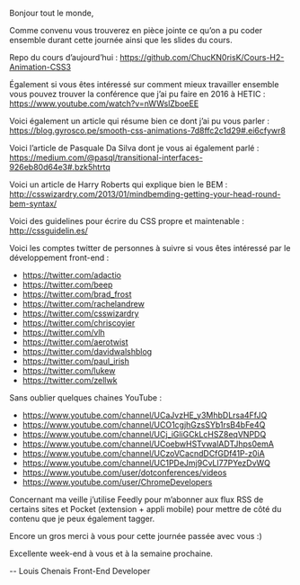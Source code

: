 Bonjour tout le monde,

Comme convenu vous trouverez en pièce jointe ce qu’on a pu coder ensemble durant cette journée ainsi que les slides du cours.

Repo du cours d’aujourd’hui : https://github.com/ChucKN0risK/Cours-H2-Animation-CSS3

Également si vous êtes intéressé sur comment mieux travailler ensemble vous pouvez trouver la conférence que j’ai pu faire en 2016 à HETIC : 
https://www.youtube.com/watch?v=nWWslZboeEE

Voici également un article qui résume bien ce dont j’ai pu vous parler : 
https://blog.gyrosco.pe/smooth-css-animations-7d8ffc2c1d29#.ei6cfywr8

Voici l’article de Pasquale Da Silva dont je vous ai également parlé :
https://medium.com/@pasql/transitional-interfaces-926eb80d64e3#.bzk5htrtq

Voici un article de Harry Roberts qui explique bien le BEM :
http://csswizardry.com/2013/01/mindbemding-getting-your-head-round-bem-syntax/

Voici des guidelines pour écrire du CSS propre et maintenable : 
http://cssguidelin.es/

Voici les comptes twitter de personnes à suivre si vous êtes intéressé par le développement front-end : 
- https://twitter.com/adactio
- https://twitter.com/beep
- https://twitter.com/brad_frost
- https://twitter.com/rachelandrew
- https://twitter.com/csswizardry
- https://twitter.com/chriscoyier
- https://twitter.com/vlh
- https://twitter.com/aerotwist
- https://twitter.com/davidwalshblog
- https://twitter.com/paul_irish
- https://twitter.com/lukew
- https://twitter.com/zellwk

Sans oublier quelques chaines YouTube :
- https://www.youtube.com/channel/UCaJvzHE_y3MhbDLrsa4FfJQ
- https://www.youtube.com/channel/UCO1cgjhGzsSYb1rsB4bFe4Q
- https://www.youtube.com/channel/UCj_iGliGCkLcHSZ8eqVNPDQ
- https://www.youtube.com/channel/UCoebwHSTvwalADTJhps0emA
- https://www.youtube.com/channel/UCzoVCacndDCfGDf41P-z0iA
- https://www.youtube.com/channel/UC1PDeJmj9CvLl77PYezDvWQ
- https://www.youtube.com/user/dotconferences/videos
- https://www.youtube.com/user/ChromeDevelopers

Concernant ma veille j’utilise Feedly pour m’abonner aux flux RSS de certains sites et Pocket (extension + appli mobile) pour mettre de côté du contenu que je peux également tagger.

Encore un gros merci à vous pour cette journée passée avec vous :)

Excellente week-end à vous et à la semaine prochaine.

--
Louis Chenais
Front-End Developer
